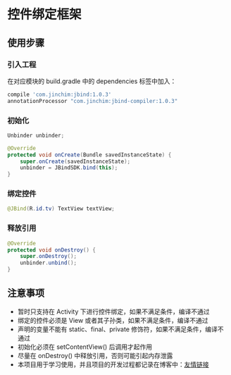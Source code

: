 # 控件绑定框架

## 使用步骤

### 引入工程

在对应模块的 build.gradle 中的 dependencies 标签中加入：

``` gradle
compile 'com.jinchim:jbind:1.0.3'
annotationProcessor "com.jinchim:jbind-compiler:1.0.3"
```

### 初始化

``` java
Unbinder unbinder;

@Override
protected void onCreate(Bundle savedInstanceState) {
    super.onCreate(savedInstanceState);
    unbinder = JBindSDK.bind(this);
}
```

### 绑定控件

``` java
@JBind(R.id.tv) TextView textView;
```

### 释放引用

``` java
@Override
protected void onDestroy() {
    super.onDestroy();
    unbinder.unbind();
}
```

## 注意事项

* 暂时只支持在 Activity 下进行控件绑定，如果不满足条件，编译不通过
* 绑定的控件必须是 View 或者其子孙类，如果不满足条件，编译不通过
* 声明的变量不能有 static、final、private 修饰符，如果不满足条件，编译不通过
* 初始化必须在 setContentView() 后调用才起作用
* 尽量在 onDestroy() 中释放引用，否则可能引起内存泄露
* 本项目用于学习使用，并且项目的开发过程都记录在博客中：[友情链接](http://jinchim.com/2017/08/23/JBind/)